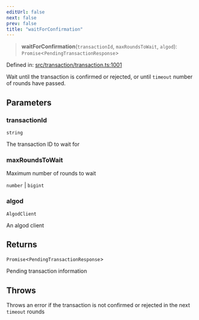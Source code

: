 ```yaml
---
editUrl: false
next: false
prev: false
title: "waitForConfirmation"
---
```


> **waitForConfirmation**(`transactionId`, `maxRoundsToWait`, `algod`): `Promise`\<`PendingTransactionResponse`\>

Defined in: [src/transaction/transaction.ts:1001](https://github.com/algorandfoundation/algokit-utils-ts/blob/45957336d0cbf88c980c0a3343335a5e5e142c93/src/transaction/transaction.ts#L1001)

Wait until the transaction is confirmed or rejected, or until `timeout`
number of rounds have passed.

## Parameters

### transactionId

`string`

The transaction ID to wait for

### maxRoundsToWait

Maximum number of rounds to wait

`number` | `bigint`

### algod

`AlgodClient`

An algod client

## Returns

`Promise`\<`PendingTransactionResponse`\>

Pending transaction information

## Throws

Throws an error if the transaction is not confirmed or rejected in the next `timeout` rounds
